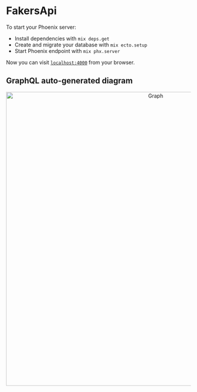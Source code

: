 # FakersApi

To start your Phoenix server:

  * Install dependencies with `mix deps.get`
  * Create and migrate your database with `mix ecto.setup`
  * Start Phoenix endpoint with `mix phx.server`

Now you can visit [`localhost:4000`](http://localhost:4000) from your browser.

## GraphQL auto-generated diagram

<p align="center">
  <img src="/diagrams/graph.png" width="800" title="Graph">
</p>